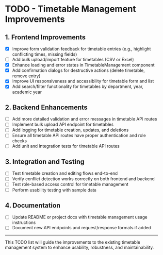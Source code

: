 # TODO - Timetable Management Improvements

## 1. Frontend Improvements
- [x] Improve form validation feedback for timetable entries (e.g., highlight conflicting times, missing fields)
- [ ] Add bulk upload/import feature for timetables (CSV or Excel)
- [x] Enhance loading and error states in TimetableManagement component
- [x] Add confirmation dialogs for destructive actions (delete timetable, remove entry)
- [x] Improve UI responsiveness and accessibility for timetable form and list
- [x] Add search/filter functionality for timetables by department, year, academic year

## 2. Backend Enhancements
- [ ] Add more detailed validation and error messages in timetable API routes
- [ ] Implement bulk upload API endpoint for timetables
- [ ] Add logging for timetable creation, updates, and deletions
- [ ] Ensure all timetable API routes have proper authentication and role checks
- [ ] Add unit and integration tests for timetable API routes

## 3. Integration and Testing
- [ ] Test timetable creation and editing flows end-to-end
- [ ] Verify conflict detection works correctly on both frontend and backend
- [ ] Test role-based access control for timetable management
- [ ] Perform usability testing with sample data

## 4. Documentation
- [ ] Update README or project docs with timetable management usage instructions
- [ ] Document new API endpoints and request/response formats if added

---

This TODO list will guide the improvements to the existing timetable management system to enhance usability, robustness, and maintainability.
